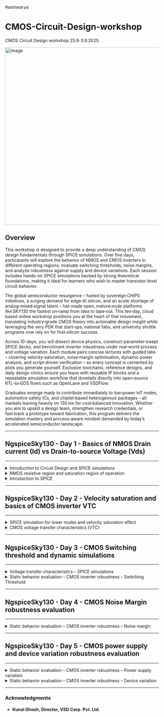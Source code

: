 
#aishwarya
# CMOS-Circuit-Design-workshop
CMOS Circuit Design workshop 25.8-3.9.2025


<img width="1191" height="580" alt="image" src="https://github.com/user-attachments/assets/81c972d8-d197-4d79-9f97-9cfbf1eb22f7" />

## Overview

This workshop is designed to provide a deep understanding of CMOS design fundamentals through SPICE simulations. Over five days, participants will explore the behavior of NMOS and CMOS inverters in different operating regions, evaluate switching thresholds, noise margins, and analyze robustness against supply and device variations. Each session includes hands-on SPICE simulations backed by strong theoretical foundations, making it ideal for learners who wish to master transistor-level circuit behavior.

The global semiconductor resurgence – fueled by sovereign CHIPS initiatives, a surging demand for edge‑AI silicon, and an acute shortage of analog‑mixed‑signal talent – has made open, mature‑node platforms like SKY130 the fastest on‑ramp from idea to tape‑out. This ten‑day, cloud based online workshop positions you at the heart of that movement, translating industry‑grade CMOS theory into actionable design insight while leveraging the very PDK that start‑ups, national fabs, and university shuttle programs now rely on for first‑silicon success.

Across 10-days, you will dissect device physics, construct parameter‑swept SPICE decks, and benchmark inverter robustness under real‑world process and voltage variation. Each module pairs concise lectures with guided labs – covering velocity‑saturation, noise‑margin optimisation, dynamic power analysis, and script‑driven verification – so every concept is cemented by plots you generate yourself. Exclusive toolchains, reference designs, and daily design clinics ensure you leave with reusable IP blocks and a repeatable simulation workflow that dovetails directly into open‑source RTL‑to‑GDS flows such as OpenLane and VSDFlow.

Graduates emerge ready to contribute immediately to low‑power IoT nodes, automotive safety ICs, and chiplet‑based heterogenous packages – all markets leaning heavily on 130 nm for cost‑balanced innovation. Whether you aim to upskill a design team, strengthen research credentials, or fast‑track a prototype toward fabrication, this program delivers the simulation mastery and process‑aware mindset demanded by today’s accelerated semiconductor landscape.

------------------------------------------------------------

## NgspiceSky130 - Day 1 - Basics of NMOS Drain current (Id) vs Drain-to-source Voltage (Vds)
------------------------------------------------------------
<details>
<summary>Introduction to Circuit Design and SPICE simulations</summary>
  
### Introduction to Circuit Design and SPICE simulations ###
    
- L1 Why do we need SPICE simulations?

  <img width="1005" height="694" alt="image" src="https://github.com/user-attachments/assets/9e6f5f1d-acd9-41bb-b17b-2ab56a2c7949" />


  <img width="1425" height="940" alt="image" src="https://github.com/user-attachments/assets/7b2639e7-5e85-4db1-923e-881f9306c85f" />


  <img width="1809" height="934" alt="image" src="https://github.com/user-attachments/assets/fa2b335c-e986-491f-b35c-4c90a9b946f0" />
  

  <img width="1783" height="854" alt="image" src="https://github.com/user-attachments/assets/045d766e-ffd6-4603-814c-e72da1b8e97d" />

  
- L2 Introduction to basic element in Circuit design – NMOS

<img width="1640" height="693" alt="image" src="https://github.com/user-attachments/assets/504dc4ac-501d-46bc-bcdf-b4803ce765f1" />


<img width="1796" height="843" alt="image" src="https://github.com/user-attachments/assets/4a2b07d5-41fa-4d0f-8ab0-1e1bdc3087cd" />


<img width="1792" height="842" alt="image" src="https://github.com/user-attachments/assets/ae94c9b3-623f-49a1-bf57-3cbc145b2dd8" />


- L3 Strong inversion and threshold voltage

<img width="1792" height="842" alt="image" src="https://github.com/user-attachments/assets/161f760f-5bfe-48a1-90e5-63f95d3bd903" />


<img width="1962" height="751" alt="image" src="https://github.com/user-attachments/assets/e42d18c3-4e4c-4ed4-bc7c-5a69278058dd" />


<img width="1962" height="751" alt="image" src="https://github.com/user-attachments/assets/bb97050c-5569-494c-9e8f-78d3ace27b85" />


<img width="1837" height="843" alt="image" src="https://github.com/user-attachments/assets/04355acb-8a45-4a56-b9b5-b12e9e0c87a3" />


<img width="1701" height="844" alt="image" src="https://github.com/user-attachments/assets/2af88005-3543-4eb4-9897-2590d7876ddd" />

<img width="1710" height="828" alt="image" src="https://github.com/user-attachments/assets/70f222c4-c63b-400e-aa56-241fab6c61e4" />

<img width="1704" height="824" alt="image" src="https://github.com/user-attachments/assets/d6b89001-627d-4c45-bf0f-50bd8a733792" />

<img width="1796" height="844" alt="image" src="https://github.com/user-attachments/assets/6e5e4d55-4706-4c58-a9d3-0bbd0d570e05" />


<img width="1914" height="926" alt="image" src="https://github.com/user-attachments/assets/bf9a9287-dc70-484c-afda-51883b5d8687" />

- L4 Threshold voltage with positive substrate potential

<img width="1826" height="874" alt="image" src="https://github.com/user-attachments/assets/e2225b29-23c5-44ab-b755-1ca8b1f3f0df" />
 
 </details>  

<details>			
<summary>NMOS resistive region and saturation region of operation</summary>

### NMOS resistive region and saturation region of operation

- L1 Resistive region of operation with small drain-source voltage

<img width="1870" height="839" alt="image" src="https://github.com/user-attachments/assets/dd7b9b01-34bf-4b4d-87e4-a09fdd3ecf95" />

  
- L2 Drift current theory

  <img width="1846" height="844" alt="image" src="https://github.com/user-attachments/assets/1084f4e9-1165-4e0b-9911-5ac06fd62210" />

  <img width="1897" height="842" alt="image" src="https://github.com/user-attachments/assets/c3b5b71e-9384-421c-835f-6a3bc39689aa" />

  <img width="1793" height="924" alt="image" src="https://github.com/user-attachments/assets/4a8c0e54-123c-4c55-9798-b72ccb6f872d" />

  



  
- L3 Drain current model for linear region of operation
  
- L4 SPICE conclusion to resistive operation
   
- L5 Pinch-off region condition
    
- L6 Drain current model for saturation region of operation
  
</details>		

<details>		
<summary>Introduction to SPICE</summary>

### Introduction to SPICE
    
- L1 Basic SPICE setup
     
- L2 Circuit description in SPICE syntax
    
- L3 Define technology parameters
     
- **L4 First SPICE simulation**

enter following command to clone repository:

git clone https://github.com/kunalg123/sky130CircuitDesignWorkshop.git
 
 <img width="893" height="218" alt="image" src="https://github.com/user-attachments/assets/3daa0f57-a4b8-4e61-8dab-8fadbf1c1eb8" />

goto "~/sky130CircuitDesignWorkshop/design"

<img width="1068" height="277" alt="image" src="https://github.com/user-attachments/assets/98a0d853-f0ba-4808-b7f7-3db1cea335b0" />

cell definition which wer use in our workshop are in "~/sky130CircuitDesignWorkshop/design/sky130_fd_pr/cells".

nfet_01v8 - NMOS
pfet_01v8 - PMOS

<img width="741" height="142" alt="image" src="https://github.com/user-attachments/assets/6c827099-482c-4f19-a0b1-bb63989c3b00" />

if we go to "nfet_01v8" and do an ls we have all lib files for different corners.

<img width="1250" height="171" alt="image" src="https://github.com/user-attachments/assets/6e6ce39e-adc8-48ac-bd4e-24a4246fa7a8" />

file "sky130_fd_pr__nfet_01v8__tt.pm3.spice" contain different model parameters.

``` spice
* Copyright 2020 The SkyWater PDK Authors
*
* Licensed under the Apache License, Version 2.0 (the "License");
* you may not use this file except in compliance with the License.
* You may obtain a copy of the License at
*
*     https://www.apache.org/licenses/LICENSE-2.0
*
* Unless required by applicable law or agreed to in writing, software
* distributed under the License is distributed on an "AS IS" BASIS,
* WITHOUT WARRANTIES OR CONDITIONS OF ANY KIND, either express or implied.
* See the License for the specific language governing permissions and
* limitations under the License.

* SKY130 Spice File.
* Number of bins: 63
.param
+ sky130_fd_pr__nfet_01v8__toxe_mult = 1.0
+ sky130_fd_pr__nfet_01v8__rshn_mult = 1.0
+ sky130_fd_pr__nfet_01v8__overlap_mult = 0.9642
+ sky130_fd_pr__nfet_01v8__lint_diff = 0.0
+ sky130_fd_pr__nfet_01v8__wint_diff = 0.0
+ sky130_fd_pr__nfet_01v8__dlc_diff = -.61492e-9
+ sky130_fd_pr__nfet_01v8__dwc_diff = 0.0
*
* sky130_fd_pr__nfet_01v8, Bin 000, W = 1.26, L = 0.15
* -----------------------------------
+ sky130_fd_pr__nfet_01v8__voff_diff_0 = 0.0
+ sky130_fd_pr__nfet_01v8__kt1_diff_0 = 0.0
+ sky130_fd_pr__nfet_01v8__ub_diff_0 = -1.1675e-19
+ sky130_fd_pr__nfet_01v8__pditsd_diff_0 = 0.0
+ sky130_fd_pr__nfet_01v8__ua_diff_0 = 1.3935e-11
+ sky130_fd_pr__nfet_01v8__vsat_diff_0 = 594.41
+ sky130_fd_pr__nfet_01v8__tvoff_diff_0 = 0.0
+ sky130_fd_pr__nfet_01v8__ags_diff_0 = 0.0
+ sky130_fd_pr__nfet_01v8__a0_diff_0 = 0.0
+ sky130_fd_pr__nfet_01v8__b0_diff_0 = 0.0
+ sky130_fd_pr__nfet_01v8__pclm_diff_0 = 0.0
+ sky130_fd_pr__nfet_01v8__pdits_diff_0 = 0.0
+ sky130_fd_pr__nfet_01v8__keta_diff_0 = 0.0
+ sky130_fd_pr__nfet_01v8__rdsw_diff_0 = 0.0
+ sky130_fd_pr__nfet_01v8__k2_diff_0 = 0.0031843
+ sky130_fd_pr__nfet_01v8__vth0_diff_0 = -0.024441
+ sky130_fd_pr__nfet_01v8__nfactor_diff_0 = 0.37668
+ sky130_fd_pr__nfet_01v8__u0_diff_0 = -0.0034894
+ sky130_fd_pr__nfet_01v8__eta0_diff_0 = 0.0
........

```

file "sky130_fd_pr__nfet_01v8__tt.corner.spice" contein different L andW parameters

``` spice
* Copyright 2020 The SkyWater PDK Authors
*
* Licensed under the Apache License, Version 2.0 (the "License");
* you may not use this file except in compliance with the License.
* You may obtain a copy of the License at
*
*     https://www.apache.org/licenses/LICENSE-2.0
*
* Unless required by applicable law or agreed to in writing, software
* distributed under the License is distributed on an "AS IS" BASIS,
* WITHOUT WARRANTIES OR CONDITIONS OF ANY KIND, either express or implied.
* See the License for the specific language governing permissions and
* limitations under the License.

* SKY130 Spice File.
* Number of bins: 63
.param
+ sky130_fd_pr__nfet_01v8__toxe_mult = 1.0
+ sky130_fd_pr__nfet_01v8__rshn_mult = 1.0
+ sky130_fd_pr__nfet_01v8__overlap_mult = 0.9642
+ sky130_fd_pr__nfet_01v8__lint_diff = 0.0
+ sky130_fd_pr__nfet_01v8__wint_diff = 0.0
+ sky130_fd_pr__nfet_01v8__dlc_diff = -.61492e-9
+ sky130_fd_pr__nfet_01v8__dwc_diff = 0.0
*
* sky130_fd_pr__nfet_01v8, Bin 000, W = 1.26, L = 0.15
* -----------------------------------
+ sky130_fd_pr__nfet_01v8__voff_diff_0 = 0.0
+ sky130_fd_pr__nfet_01v8__kt1_diff_0 = 0.0
+ sky130_fd_pr__nfet_01v8__ub_diff_0 = -1.1675e-19
+ sky130_fd_pr__nfet_01v8__pditsd_diff_0 = 0.0
+ sky130_fd_pr__nfet_01v8__ua_diff_0 = 1.3935e-11
+ sky130_fd_pr__nfet_01v8__vsat_diff_0 = 594.41
+ sky130_fd_pr__nfet_01v8__tvoff_diff_0 = 0.0
+ sky130_fd_pr__nfet_01v8__ags_diff_0 = 0.0
+ sky130_fd_pr__nfet_01v8__a0_diff_0 = 0.0
+ sky130_fd_pr__nfet_01v8__b0_diff_0 = 0.0
+ sky130_fd_pr__nfet_01v8__pclm_diff_0 = 0.0
+ sky130_fd_pr__nfet_01v8__pdits_diff_0 = 0.0
+ sky130_fd_pr__nfet_01v8__keta_diff_0 = 0.0
+ sky130_fd_pr__nfet_01v8__rdsw_diff_0 = 0.0
+ sky130_fd_pr__nfet_01v8__k2_diff_0 = 0.0031843
+ sky130_fd_pr__nfet_01v8__vth0_diff_0 = -0.024441
+ sky130_fd_pr__nfet_01v8__nfactor_diff_0 = 0.37668
+ sky130_fd_pr__nfet_01v8__u0_diff_0 = -0.0034894
+ sky130_fd_pr__nfet_01v8__eta0_diff_0 = 0.0

* sky130_fd_pr__nfet_01v8, Bin 001, W = 1.68, L = 0.15
* -----------------------------------
+ sky130_fd_pr__nfet_01v8__eta0_diff_1 = 0.0
+ sky130_fd_pr__nfet_01v8__b1_diff_1 = 0.0
+ sky130_fd_pr__nfet_01v8__voff_diff_1 = 0.0
+ sky130_fd_pr__nfet_01v8__kt1_diff_1 = 0.0
+ sky130_fd_pr__nfet_01v8__ub_diff_1 = -1.6979e-19
+ sky130_fd_pr__nfet_01v8__pditsd_diff_1 = 0.0
+ sky130_fd_pr__nfet_01v8__ua_diff_1 = 1.0381e-11
+ sky130_fd_pr__nfet_01v8__vsat_diff_1 = 249.83
+ sky130_fd_pr__nfet_01v8__tvoff_diff_1 = 0.0
+ sky130_fd_pr__nfet_01v8__ags_diff_1 = 0.0
+ sky130_fd_pr__nfet_01v8__a0_diff_1 = 0.0
+ sky130_fd_pr__nfet_01v8__b0_diff_1 = 0.0
+ sky130_fd_pr__nfet_01v8__pclm_diff_1 = 0.0
+ sky130_fd_pr__nfet_01v8__pdits_diff_1 = 0.0
+ sky130_fd_pr__nfet_01v8__keta_diff_1 = 0.0
+ sky130_fd_pr__nfet_01v8__rdsw_diff_1 = 0.0
+ sky130_fd_pr__nfet_01v8__k2_diff_1 = 0.0047171
+ sky130_fd_pr__nfet_01v8__vth0_diff_1 = 0.0064909
+ sky130_fd_pr__nfet_01v8__nfactor_diff_1 = 0.31936
+ sky130_fd_pr__nfet_01v8__u0_diff_1 = -0.002698
*
* sky130_fd_pr__nfet_01v8, Bin 002, W = 1.0, L = 1.0
* ---------------------------------
+ sky130_fd_pr__nfet_01v8__nfactor_diff_2 = 1.11
+ sky130_fd_pr__nfet_01v8__u0_diff_2 = -9.2293e-5
+ sky130_fd_pr__nfet_01v8__vth0_diff_2 = 0.0065633
+ sky130_fd_pr__nfet_01v8__eta0_diff_2 = 0.0
+ sky130_fd_pr__nfet_01v8__b1_diff_2 = 0.0
+ sky130_fd_pr__nfet_01v8__voff_diff_2 = 0.0
+ sky130_fd_pr__nfet_01v8__ub_diff_2 = 1.6548e-19
+ sky130_fd_pr__nfet_01v8__kt1_diff_2 = 0.0
+ sky130_fd_pr__nfet_01v8__pditsd_diff_2 = 0.0
+ sky130_fd_pr__nfet_01v8__ua_diff_2 = 4.5462e-13
+ sky130_fd_pr__nfet_01v8__vsat_diff_2 = 0.0
+ sky130_fd_pr__nfet_01v8__tvoff_diff_2 = 0.0
+ sky130_fd_pr__nfet_01v8__ags_diff_2 = -0.052872
+ sky130_fd_pr__nfet_01v8__a0_diff_2 = 0.23412
+ sky130_fd_pr__nfet_01v8__b0_diff_2 = 0.0
+ sky130_fd_pr__nfet_01v8__pclm_diff_2 = 0.0
+ sky130_fd_pr__nfet_01v8__pdits_diff_2 = 0.0
+ sky130_fd_pr__nfet_01v8__keta_diff_2 = 0.0
*
.......

```
in design folder i created a spice file with L=0.25 and W=0.65 and run spice simulation.

run:
ngspice day1_nfet_idvds_L025_W065.spice

``` cmd
vsduser@vsduser:~/sky130CircuitDesignWorkshop/design$ ngspice day1_nfet_idvds_L025_W065.spice
******
** ngspice-44+ : Circuit level simulation program
** Compiled with KLU Direct Linear Solver
** The U. C. Berkeley CAD Group
** Copyright 1985-1994, Regents of the University of California.
** Copyright 2001-2024, The ngspice team.
** Please get your ngspice manual from https://ngspice.sourceforge.io/docs.html
** Please file your bug-reports at http://ngspice.sourceforge.net/bugrep.html
** Creation Date: Thu Jul 17 12:48:03 UTC 2025
******

Note: No compatibility mode selected!


Circuit: *model description

Doing analysis at TEMP = 27.000000 and TNOM = 27.000000

Using SPARSE 1.3 as Direct Linear Solver
 Reference value :  1.70000e+00
No. of Data Rows : 190

No. of Data Rows : 1
Here are the vectors currently active:

Title: *model description
Name: op1 (Operating Point)
Date: Tue Sep  2 20:31:35  2025

    in                  : voltage, real, 1 long
    m.xm1.msky130_fd_pr__nfet_01v8#body: voltage, real, 1 long
    m.xm1.msky130_fd_pr__nfet_01v8#dbody: voltage, real, 1 long
    m.xm1.msky130_fd_pr__nfet_01v8#sbody: voltage, real, 1 long
    n1                  : voltage, real, 1 long
    vdd                 : voltage, real, 1 long [default scale]
    vdd#branch          : current, real, 1 long
    vin#branch          : current, real, 1 long
ngspice 22 -> 
ngspice 23 -> 


```

<img width="936" height="749" alt="image" src="https://github.com/user-attachments/assets/2cafd8c1-1f55-40d2-9b7c-69e1e4b2951b" />


now plot vdd over vin

``` cmd

.......
    vdd                 : voltage, real, 1 long [default scale]
    vdd#branch          : current, real, 1 long
    vin#branch          : current, real, 1 long
ngspice 20 -> plot -vdd#branch
ngspice 21 -> 


```

will bring up this graph

<img width="1605" height="822" alt="image" src="https://github.com/user-attachments/assets/ffb7650b-cf0f-4a91-9498-c2585a2a86f3" />


check lenght at 1,6V curve with Vin of 1,2V

<img width="1325" height="924" alt="image" src="https://github.com/user-attachments/assets/2c11b9ae-36bb-4299-a77b-f76e69e84f52" />

where y0 is 0.000177018 = 177 microns

``` cmd

ngspice 21 -> 
x0 = 1.2, y0 = 0.000177018

```

<img width="392" height="219" alt="image" src="https://github.com/user-attachments/assets/ce9c7be5-916c-413a-b464-a692129883b8" />








- **L5 SPICE Lab with sky130 models**

spice simulation with L=2 and W=5, file "day1_nfet_idvds_L2_W5.spice"

to run spice simulation enter "ngspice day1_nfet_idvds_L2_W5.spice"

<img width="892" height="734" alt="image" src="https://github.com/user-attachments/assets/85f386af-c5e9-40ae-9f5b-71ec6aea21fb" />


and plot Id over Vdd


<img width="1826" height="961" alt="image" src="https://github.com/user-attachments/assets/11ce6a49-584f-4fcd-9eea-dad766299e51" />


	
 	cutoff region


<img width="1833" height="967" alt="image" src="https://github.com/user-attachments/assets/92cab910-2929-40a2-9068-b3b21d498e4d" />


at 1.3V we have 279 u

``` cmd

ngspice 24 -> 
x0 = 1.3, y0 = 0.000279104



```


<img width="659" height="252" alt="image" src="https://github.com/user-attachments/assets/a39491e0-80e3-4762-9d05-e98ff13009f4" />




    
 </details> 

------------------------------------------------------------

## NgspiceSky130 - Day 2 - Velocity saturation and basics of CMOS inverter VTC	
------------------------------------------------------------

<details>
<summary>SPICE simulation for lower nodes and velocity saturation effect</summary>
  
###	SPICE simulation for lower nodes and velocity saturation effect	

- L1 SPICE simulation for lower nodes

- L2 Drain current vs gate voltage for long and short channel device

- L3 Velocity saturation at lower and higher electric fields

- L4 Velocity saturation drain current model

- **L5 Labs Sky130 Id-Vgs**

doing simulation with sweeping Vdd and Vin

```spice
Model Description
.param temp=27


*Including sky130 library files
.lib "sky130_fd_pr/models/sky130.lib.spice" tt


*Netlist Description



XM1 Vdd n1 0 0 sky130_fd_pr__nfet_01v8 w=0.39 l=0.15

R1 n1 in 55

Vdd vdd 0 1.8V
Vin in 0 1.8V

*simulation commands

.op
.dc Vdd 0 1.8 0.1 Vin 0 1.8 0.2

.control

run
display
setplot dc1
.endc

.end

```

running ngspice and plot curve:

<img width="1654" height="833" alt="image" src="https://github.com/user-attachments/assets/58908838-dc5e-4855-932e-a9d1c20210d0" />


for lower values of Vgs ist showing "qudratic" behavior", for higher values of Vgs ist showing "linar" behavior!

<img width="768" height="993" alt="image" src="https://github.com/user-attachments/assets/39da3d71-4bc8-4f57-90fb-df2e5d01b1df" />

x0 = 1.80056, y0 = 0.000197836

at 1,8V max Id is at 197.8 u

next we keep Vdd constant at 1.8V and sweeping Vin

``` spice

Model Description
.param temp=27


*Including sky130 library files
.lib "sky130_fd_pr/models/sky130.lib.spice" tt


*Netlist Description

XM1 Vdd n1 0 0 sky130_fd_pr__nfet_01v8 w=0.39 l=0.15

R1 n1 in 55

Vdd vdd 0 1.8V
Vin in 0 1.8V

*simulation commands

.op
.dc Vin 0 1.8 0.1 

.control

run
display
setplot dc1
.endc

.end


```

simulation show one plot


<img width="1859" height="846" alt="image" src="https://github.com/user-attachments/assets/3d8fb0b5-da9a-4109-a235-2f44e10d1bbd" />

curve is showing "linear" behavior


- **L6 Labs Sky130 Vt**

calculate Vt  for Id vs Vgs

start simulation with "ngspice day2_nfet_idvgs_L015_W039.spice"


plot vdd#branch, put a tangent on linear part until x-axis,it get around 0.77V as Vt


<img width="1403" height="877" alt="image" src="https://github.com/user-attachments/assets/90e66454-4110-49e5-8958-b1ff059d2b17" />

  
</details>

<details>
<summary>CMOS voltage transfer characteristics (VTC)</summary>

###	CMOS voltage transfer characteristics (VTC)

- L1 MOSFET as a switch

- L2 Introduction to standard MOS voltage current parameters

- L3 PMOS/NMOS drain current v/s drain voltage

- L4 Step1 – Convert PMOS gate-source-voltage to Vin

- L5 Step2 & Step3 – Convert PMOS and NMOS drain-source-voltage to vout

- L6 Step4 – Merge PMOS – NMOS load curves and plot VTC

</details>

----------------------------------------
## NgspiceSky130 - Day 3 - CMOS Switching threshold and dynamic simulations
----------------------------------------

<details>
<summary>Voltage transfer characteristics – SPICE simulations</summary>
  
### Voltage transfer characteristics – SPICE simulations

- L1 SPICE deck creation for CMOS inverter

- L2 SPICE simulation for CMOS inverter

- **L3 Labs Sky130 SPICE simulation for CMOS**

plot Vtc characteristic of a CMOS inverter

do simulation and find out switching voltage.

run "ngspice day3_inv_vtc_Wp084_Wn036.spice"

``` ngspice
vsduser@vsduser:~/sky130CircuitDesignWorkshop/design$ ngspice day3_inv_vtc_Wp084_Wn036.spice
******
** ngspice-44+ : Circuit level simulation program
** Compiled with KLU Direct Linear Solver
** The U. C. Berkeley CAD Group
** Copyright 1985-1994, Regents of the University of California.
** Copyright 2001-2024, The ngspice team.
** Please get your ngspice manual from https://ngspice.sourceforge.io/docs.html
** Please file your bug-reports at http://ngspice.sourceforge.net/bugrep.html
** Creation Date: Thu Jul 17 12:48:03 UTC 2025
******

Note: No compatibility mode selected!


Circuit: *model description

Doing analysis at TEMP = 27.000000 and TNOM = 27.000000

Using SPARSE 1.3 as Direct Linear Solver
 Reference value :  1.48000e+00
No. of Data Rows : 181

No. of Data Rows : 1
Here are the vectors currently active:

Title: *model description
Name: dc1 (DC transfer characteristic)
Date: Tue Sep  2 22:11:57  2025

    in                  : voltage, real, 181 long
    m.xm1.msky130_fd_pr__pfet_01v8#body: voltage, real, 181 long
    m.xm1.msky130_fd_pr__pfet_01v8#dbody: voltage, real, 181 long
    m.xm1.msky130_fd_pr__pfet_01v8#sbody: voltage, real, 181 long
    m.xm2.msky130_fd_pr__nfet_01v8#body: voltage, real, 181 long
    m.xm2.msky130_fd_pr__nfet_01v8#dbody: voltage, real, 181 long
    m.xm2.msky130_fd_pr__nfet_01v8#sbody: voltage, real, 181 long
    out                 : voltage, real, 181 long
    v-sweep             : voltage, real, 181 long [default scale]
    vdd                 : voltage, real, 181 long
    vdd#branch          : current, real, 181 long
    vin#branch          : current, real, 181 long
ngspice 31 -> 

```

do the plot.

ngspice -> plot out vsin

<img width="1204" height="834" alt="image" src="https://github.com/user-attachments/assets/69b20395-6943-4ec8-ad14-147b81813489" />

We are looking for switching threshold!

Vtc ist around 0.876 V

next we do transient analysis calculation rise and fall delay:

spice file that we use "day3_inv_tran_Wp084_Wn036.spice"

```spice
*Model Description
.param temp=27


*Including sky130 library files
.lib "sky130_fd_pr/models/sky130.lib.spice" tt


*Netlist Description


XM1 out in vdd vdd sky130_fd_pr__pfet_01v8 w=0.84 l=0.15
XM2 out in 0 0 sky130_fd_pr__nfet_01v8 w=0.36 l=0.15


Cload out 0 50fF

Vdd vdd 0 1.8V
Vin in 0 PULSE(0V 1.8V 0 0.1ns 0.1ns 2ns 4ns)

*simulation commands

.tran 1n 10n

.control
run
.endc

.end

```
let run spice simulation:

<img width="1000" height="841" alt="image" src="https://github.com/user-attachments/assets/fd8258a5-dd55-429f-8dc6-b6901efb1e6a" />

now we "plot out vs time in"

<img width="1272" height="930" alt="image" src="https://github.com/user-attachments/assets/cac13a60-0337-4bb9-a9c5-d739df073423" />

we calculate raise an fall delay of inverter.It will be arounf 0.9V.

we zoom in and click on red and blue curve at 0.9V

we get following points:

``` spice

ngspice 34 -> 
x0 = 2.48314e-09, y0 = 0.899474

x0 = 2.15058e-09, y0 = 0.898947


```


<img width="1318" height="885" alt="image" src="https://github.com/user-attachments/assets/8e0947fd-873c-47e0-89ef-13e6c7cbdffb" />

calculation of risedelay:

2.483 - 2.151 = 0.332 ps

lets do same for fall delay:

<img width="1316" height="920" alt="image" src="https://github.com/user-attachments/assets/aa101201-9f34-43c2-a2db-927f50272b53" />


``` spice

ngspice 34 -> 
x0 = 4.33469e-09, y0 = 0.899545

x0 = 4.05102e-09, y0 = 0.899091

```

falldelay: 
4.334 - 4.051 = 0.283 ns


thats the way to calculate rise & fall delay in transient analyisis.

</details>

<details>
<summary>Static behavior evaluation – CMOS inverter robustness – Switching Threshold</summary>
	
### Static behavior evaluation – CMOS inverter robustness – Switching Threshold
	
- L1 Switching Threshold, Vm

- L2 Analytical expression of Vm as a function of (W/L)p and (W/L)n

- L3 Analytical expression of (W/L)p and (W/L)n as a function of Vm

- L4 Static and dynamic simulation of CMOS inverter

- L5 Static and dynamic simulation of CMOS inverter with increased PMOS width

- L6 Applications of CMOS inverter in clock network and STA

</details>

-------------------------------
## NgspiceSky130 - Day 4 - CMOS Noise Margin robustness evaluation
-------------------------------

<details>
<summary>Static behavior evaluation – CMOS inverter robustness – Noise margin</summary>
	
### Static behavior evaluation – CMOS inverter robustness – Noise margin	

- L1 Introduction to noise margin

- L2 Noise margin voltage parameters

- L3 Noise margin equation and summary

- L4 Noise margin variation with respect to PMOS width

- **L5 Sky130 Noise margin labs**

we plot noise margin:

we use spice file "day4_inv_noisemargin_wp1_wn036.spice"

``` spice

*Model Description
.param temp=27


*Including sky130 library files
.lib "sky130_fd_pr/models/sky130.lib.spice" tt


*Netlist Description


XM1 out in vdd vdd sky130_fd_pr__pfet_01v8 w=1 l=0.15
XM2 out in 0 0 sky130_fd_pr__nfet_01v8 w=0.36 l=0.15


Cload out 0 50fF

Vdd vdd 0 1.8V
Vin in 0 1.8V

*simulation commands

.op

.dc Vin 0 1.8 0.01

.control
run
setplot dc1
display
.endc

.end

```

run simulation:

<img width="1016" height="879" alt="image" src="https://github.com/user-attachments/assets/9e03e2b7-e16d-478c-b3c2-b9a3339d3a1c" />

now "plot out vs in"in ngspice

<img width="1204" height="834" alt="image" src="https://github.com/user-attachments/assets/1513c007-65ad-4fe3-b896-c4f6ae027403" />

ngspice 36 -> plot out vs in
ngspice 37 -> 

<img width="1476" height="911" alt="image" src="https://github.com/user-attachments/assets/b9b55f38-1dcb-4e5f-8188-2526db5aa198" />

x0 = 0.777333, y0 = 1.6975

x0 = 0.977333, y0 = 0.1075




for noisemargin high we have to calculate 

1.697 - 0.977 = 0,72V

noisemargin low will be:

0.777 - 0.1075 = 0.6695 V


</details>

----------------------------------
## NgspiceSky130 - Day 5 - CMOS power supply and device variation robustness evaluation
----------------------------------

<details>
<summary>Static behavior evaluation – CMOS inverter robustness – Power supply variation</summary>
	
### Static behavior evaluation – CMOS inverter robustness – Power supply variation

- L1 Smart SPICE simulation for power supply variations

- L2 Advantages and disadvantages using low supply voltage

- **L3 Sky130 Supply Variation Labs**

  now we calculate supply variation with spice file "day5_inv_supplyvariation_Wp1_Wn036.spice"

``` spice

Model Description
.param temp=27


*Including sky130 library files
.lib "sky130_fd_pr/models/sky130.lib.spice" tt


*Netlist Description


XM1 out in vdd vdd sky130_fd_pr__pfet_01v8 w=1 l=0.15
XM2 out in 0 0 sky130_fd_pr__nfet_01v8 w=0.36 l=0.15


Cload out 0 50fF

Vdd vdd 0 1.8V
Vin in 0 1.8V

.control

let powersupply = 1.8
alter Vdd = powersupply
        let voltagesupplyvariation = 0
        dowhile voltagesupplyvariation < 6
        dc Vin 0 1.8 0.01
        let powersupply = powersupply - 0.2
        alter Vdd = powersupply
        let voltagesupplyvariation = voltagesupplyvariation + 1
      end
 
plot dc1.out vs in dc2.out vs in dc3.out vs in dc4.out vs in dc5.out vs in dc6.out vs in xlabel "input voltage(V)" ylabel "output voltage(V)" title "Inveter dc characteristics as a function of supply voltage"

.endc

.end

```


run spice simulation

<img width="1368" height="988" alt="image" src="https://github.com/user-attachments/assets/b323a335-eb4f-44ad-b8aa-733793c647e7" />

plot:

Vdc curve for different volatges

<img width="1777" height="992" alt="image" src="https://github.com/user-attachments/assets/4096d866-8899-4851-ae17-55301eea577e" />

lets calculate gain for 1.8V curve

values are 

``` spice

ngspice 37 -> 
x0 = 0.780208, y0 = 1.69149

x0 = 0.980208, y0 = 0.112766

```

<img width="751" height="173" alt="image" src="https://github.com/user-attachments/assets/f91243fa-f9a3-4d91-887a-c4787a64d466" />


</details>

<details>
<summary>Static behavior evaluation – CMOS inverter robustness – Device variation</summary>
	
### Static behavior evaluation – CMOS inverter robustness – Device variation	

- L1 Sources of variation – Etching process

- L2 Sources of variation – oxide thickness

- L3 Smart SPICE simulation for device variations

- L4 Conclusion

- **L5 Sky130 Device Variation Labs**

  devicevariation is final lab:

  spice file we use is "day5_inv_devicevariation_wp7_wn042.spice"

``` spice

*Model Description
.param temp=27


*Including sky130 library files
.lib "sky130_fd_pr/models/sky130.lib.spice" tt


*Netlist Description


XM1 out in vdd vdd sky130_fd_pr__pfet_01v8 w=7 l=0.15
XM2 out in 0 0 sky130_fd_pr__nfet_01v8 w=0.42 l=0.15


Cload out 0 50fF

Vdd vdd 0 1.8V
Vin in 0 1.8V

*simulation commands

.op

.dc Vin 0 1.8 0.01

.control
run
setplot dc1
display
.endc

.end


```

run sumulation:

<img width="1120" height="882" alt="image" src="https://github.com/user-attachments/assets/a570d2ea-20f7-4945-8bfc-a3428f7444a9" />


plot out vs in

<img width="1195" height="985" alt="image" src="https://github.com/user-attachments/assets/2f20e11e-34ec-4680-91c8-0474558aa932" />

find switching threshold value

<img width="1168" height="1005" alt="image" src="https://github.com/user-attachments/assets/02219237-fd17-497f-813f-c128325d9cd8" />

x/y value will be: 

x0 = 0.987945, y0 = 0.990417

Switching threshold is around 80mV






</details>

------------------------------------------------------------
### Acknowledgments

- #### Kunal Ghosh, Director, VSD Corp. Pvt. Ltd.
